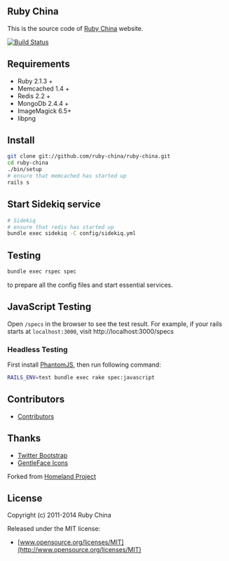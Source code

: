 ## Ruby China

This is the source code of [Ruby China](http://ruby-china.org) website.

[![Build
Status](https://secure.travis-ci.org/ruby-china/ruby-china.png?branch=master&.png)](http://travis-ci.org/ruby-china/ruby-china)

## Requirements

* Ruby 2.1.3 +
* Memcached 1.4 +
* Redis 2.2 +
* MongoDb 2.4.4 +
* ImageMagick 6.5+
* libpng

## Install

```bash
git clone git://github.com/ruby-china/ruby-china.git
cd ruby-china
./bin/setup
# ensure that memcached has started up
rails s
```

## Start Sidekiq service

```bash
# Sidekiq
# ensure that redis has started up
bundle exec sidekiq -C config/sidekiq.yml
```

## Testing

```bash
bundle exec rspec spec
```

to prepare all the config files and start essential services.

## JavaScript Testing

Open `/specs` in the browser to see the test result. For example, if your
rails starts at `localhost:3000`, visit http://localhost:3000/specs

### Headless Testing

First install [PhantomJS](http://phantomjs.org/), then run following command:

```bash
RAILS_ENV=test bundle exec rake spec:javascript
```

## Contributors

* [Contributors](https://github.com/ruby-china/ruby-china/contributors)

## Thanks

* [Twitter Bootstrap](https://twitter.github.com/bootstrap)
* [GentleFace Icons](http://www.gentleface.com/free_icon_set.html)

Forked from [Homeland Project](https://github.com/huacnlee/homeland)

## License

Copyright (c) 2011-2014 Ruby China

Released under the MIT license:

* [www.opensource.org/licenses/MIT](http://www.opensource.org/licenses/MIT)
